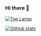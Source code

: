 ### Hi there 👋

[![Top Langs](https://github-readme-stats.vercel.app/api/top-langs/?username=ahmedkandel&hide=html,css&layout=compact)](https://github.com/anuraghazra/github-readme-stats)

[![GitHub stats](https://github-readme-stats.vercel.app/api?username=ahmedkandel&count_private=true&include_all_commits=true&show_icons=true)](https://github.com/anuraghazra/github-readme-stats)
